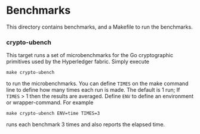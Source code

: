 # Benchmarks

This directory contains benchmarks, and a Makefile to run the benchmarks.

### crypto-ubench

This target runs a set of microbenchmarks for the Go cryptographic primitives
used by the Hyperledger fabric. Simply execute

    make crypto-ubench
	
to run the microbenchmarks. You can define `TIMES` on the make command line to
define how many times each run is made. The default is 1 run; If `TIMES` > 1
then the results are averaged. Define `ENV` to define an environment or
wrapper-command. For example

    make crypto-ubench ENV=time TIMES=3

runs each benchmark 3 times and also reports the elapsed time.
